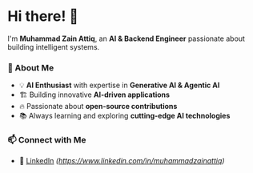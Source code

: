 

# Hi there! 👋  

I'm **Muhammad Zain Attiq**, an **AI & Backend Engineer** passionate about building intelligent systems.  

### 🚀 About Me  
- 💡 **AI Enthusiast** with expertise in **Generative AI & Agentic AI**  
- 🏗️ Building innovative **AI-driven applications**  
- 🔥 Passionate about **open-source contributions**  
- 📚 Always learning and exploring **cutting-edge AI technologies**  

### 📫 Connect with Me  
- 🔗 [LinkedIn](#) *(https://www.linkedin.com/in/muhammadzainattiq)*  

